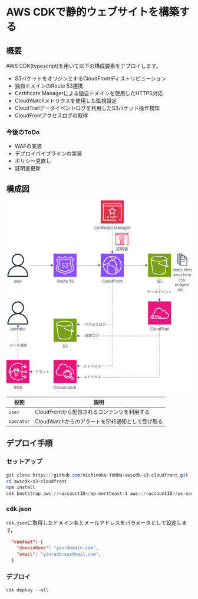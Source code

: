 # AWS CDKで静的ウェブサイトを構築する

## 概要

AWS CDK(typescript)を用いて以下の構成要素をデプロイします。

- S3バケットをオリジンとするCloudFrontディストリビューション
- 独自ドメインのRoute 53連携
- Certificate Managerによる独自ドメインを使用したHTTPS対応
- CloudWatchメトリクスを使用した監視設定
- CloudTrailデータイベントログを利用したS3バケット操作検知
- CloudFrontアクセスログの取得

### 今後のToDo

- WAFの実装
- デプロイパイプラインの実装
- ポリシー見直し
- 証明書更新

## 構成図

![構成図](architecture.png)

| 役割 | 説明 |
|-----------|-----------|
|`user` | CloudFrontから配信されるコンテンツを利用する |
|`operator` | CloudWatchからのアラートをSNS通知として受け取る |



## デプロイ手順

### セットアップ

```powershell
git clone https://github.com/michinoku-YoRHa/awscdk-s3-cloudfront.git
cd awscdk-s3-cloudfront
npm install
cdk bootstrap aws://<accountID>/ap-northeast-1 aws://<accountID>/us-east-1
```

### cdk.json

`cdk.json`に取得したドメイン名とメールアドレスをパラメータとして設定します。

```json
  "context": {
    "domainName": "yourdomain.com",
    "email": "youraddress@mail.com",
  }
```

### デプロイ

```powershell
cdk deploy --all
```